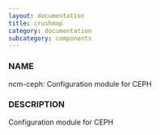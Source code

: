 ```yaml
---
layout: documentation
title: crushmap
category: documentation
subcategory: components
---
```

### NAME

ncm-ceph: Configuration module for CEPH

### DESCRIPTION

Configuration module for CEPH


